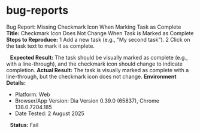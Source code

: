 # bug-reports

Bug Report: Missing Checkmark Icon When Marking Task as Complete
**Title:** Checkmark Icon Does Not Change When Task is Marked as Complete
**Steps to Reproduce:**
1 Add a new task (e.g., “My second task”).
2 Click on the task text to mark it as complete.

⠀**Expected Result:** The task should be visually marked as complete (e.g., with a line-through), and the checkmark icon should change to indicate completion.
**Actual Result:** The task is visually marked as complete with a line-through, but the checkmark icon does not change.
**Environment Details:**
* Platform: Web
* Browser/App Version: Dia Version 0.39.0 (65837), Chrome 138.0.7204.185
* Date Tested: 2 August 2025

⠀**Status:** Fail
